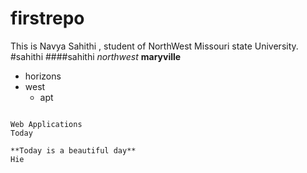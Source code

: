 # firstrepo
This is Navya Sahithi , student of NorthWest Missouri state University.
#sahithi
####sahithi
*northwest*
**maryville**

* horizons
* west
    - apt
```

Web Applications
Today

**Today is a beautiful day**
Hie